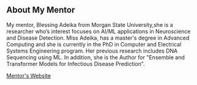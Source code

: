 ## About My Mentor

My mentor, Blessing Adeika from Morgan State University,she is a researcher who’s interest focuses on AI/ML applications in Neuroscience and Disease Detection. Miss Adeika, has a master's degree in Advanced Computing and she is currently in the PhD in Computer and Electrical Systems Engineering program. Her previous research includes DNA Sequencing using ML. In addition, she is the Author for "Ensemble and Transformer Models for Infectious Disease Prediction".

[Mentor's Website](https://htilua.org/about-the-pi)


